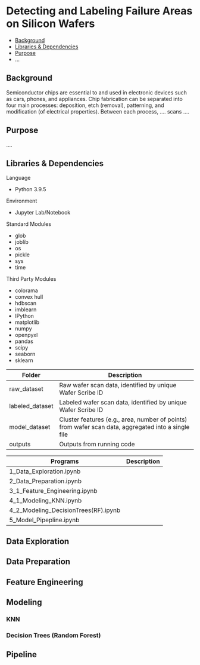 # Detecting and Labeling Failure Areas on Silicon Wafers


* [Background](#background)
* [Libraries & Dependencies](#libraries-and-dependencies)
* [Purpose](#purpose)
* ...

## Background
Semiconductor chips are essential to and used in electronic devices such as cars, phones, and appliances. Chip fabrication can be separated into four main processes: deposition, etch (removal), patterning, and modification (of electrical properties). Between each process, .... scans .... 

## Purpose
....

## Libraries & Dependencies

Language
- Python 3.9.5

Environment
- Jupyter Lab/Notebook

Standard Modules
- glob
- joblib
- os
- pickle
- sys
- time

Third Party Modules
- colorama
- convex hull
- hdbscan
- imblearn
- IPython
- matplotlib
- numpy
- openpyxl
- pandas
- scipy
- seaborn
- sklearn


| Folder | Description |
| ----- | ----- |
| raw_dataset | Raw wafer scan data, identified by unique Wafer Scribe ID |
| labeled_dataset | Labeled wafer scan data, identified by unique Wafer Scribe ID |
| model_dataset | Cluster features (e.g., area, number of points) from wafer scan data, aggregated into a single file |
| outputs | Outputs from running code |


| Programs | Description |
| ----- | ----- |
| 1_Data_Exploration.ipynb | |
| 2_Data_Preparation.ipynb | |
| 3_1_Feature_Engineering.ipynb | |
| 4_1_Modeling_KNN.ipynb | |
| 4_2_Modeling_DecisionTrees(RF).ipynb | |
| 5_Model_Pipepline.ipynb | |


## Data Exploration

## Data Preparation

## Feature Engineering

## Modeling

### KNN

### Decision Trees (Random Forest)

## Pipeline
